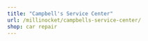 ```yaml
---
title: "Campbell's Service Center"
url: /millinocket/campbells-service-center/
shop: car repair
---
```

